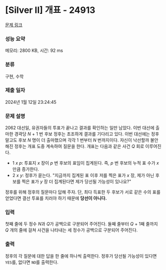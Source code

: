 # [Silver II] 개표 - 24913 

[문제 링크](https://www.acmicpc.net/problem/24913) 

### 성능 요약

메모리: 2800 KB, 시간: 92 ms

### 분류

구현, 수학

### 제출 일자

2024년 1월 12일 23:24:45

### 문제 설명

<p>2062 대선일, 유권자들의 투표가 끝나고 결과를 확인하는 일만 남았다. 이번 대선에 출마한 경곽당 <em>N</em> + 1 번 후보 정후는 초조하게 결과를 기다리고 있다. 이번 대선에는 정후 말고도 후보 <em>N</em> 명이 더 출마했으며 각각 1 번부터 <em>N</em> 번까지이다. 자신이 낙선할까 불안해진 정후는 개표 도중 계속하여 질문을 한다. 개표는 다음과 같은 사건 <em>Q</em> 회로 이루어진다.</p>

<ul>
	<li>1 <em>x</em> <em>p</em>: 투표지 <em>x</em> 장이 <em>p</em> 번 후보의 표임이 집계된다. 즉, <em>p</em> 번 후보의 누적 표 수가 <em>x</em>만큼 증가한다.</li>
	<li>2 <em>x</em> <em>y</em>: 정후가 묻는다. "지금까지 집계된 표 이후 저를 찍은 표가 <em>x</em> 장, 제가 아닌 후보를 찍은 표가 <em>y</em> 장 더 집계된다면 제가 당선될 가능성이 있나요?"</li>
</ul>

<p>정후를 위해 정후의 질문마다 답해 주자. 단, 최다 득표한 두 후보가 서로 같은 수의 표를 얻었다면 결선 투표를 치러야 하기 때문에 <strong>당선이 아니다.</strong></p>

### 입력 

 <p>첫째 줄에 두 정수 <em>N</em>과 <em>Q</em>가 공백으로 구분되어 주어진다. 둘째 줄부터 <em>Q </em>+ 1째 줄까지 <em>Q</em> 개의 줄에 걸쳐 사건을 나타내는 세 정수가 공백으로 구분되어 주어진다.</p>

### 출력 

 <p>정후의 각 질문에 대한 답을 한 줄에 하나씩 출력한다. 정후가 당선될 가능성이 있다면 <code>YES</code>를, 없다면 <code>NO</code>를 출력한다.</p>

